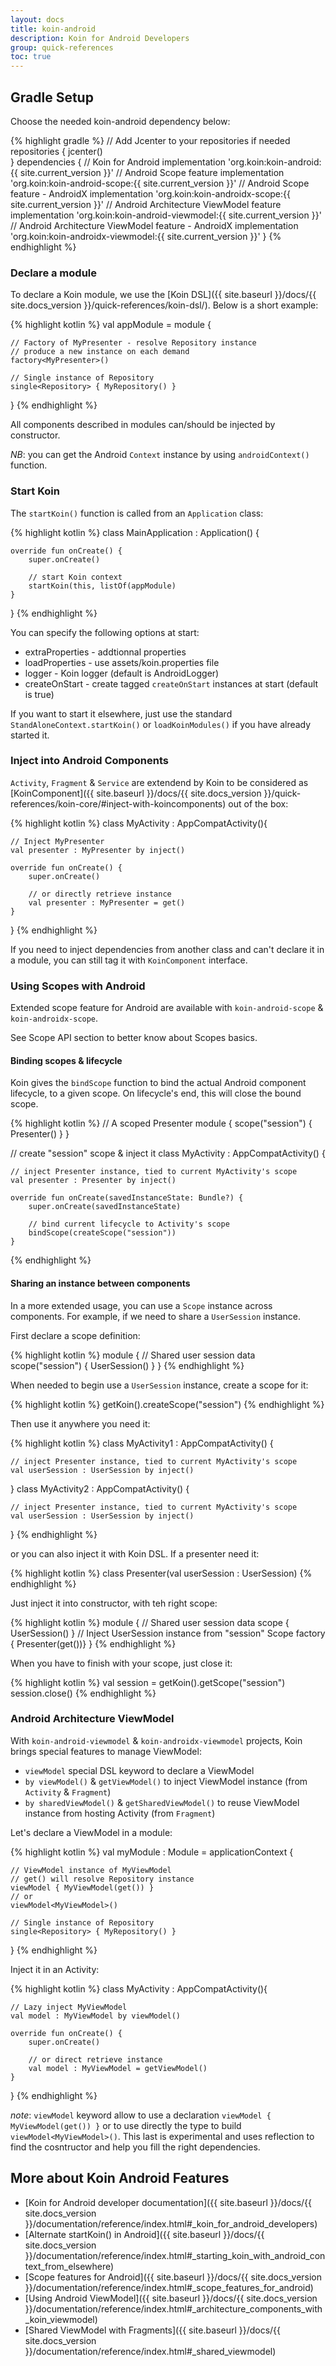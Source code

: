```yaml
---
layout: docs
title: koin-android
description: Koin for Android Developers
group: quick-references
toc: true
---
```


## Gradle Setup

Choose the needed koin-android dependency below:

{% highlight gradle %}
// Add Jcenter to your repositories if needed
repositories {
    jcenter()    
}
dependencies {
    // Koin for Android
    implementation 'org.koin:koin-android:{{ site.current_version }}'
    // Android Scope feature
    implementation 'org.koin:koin-android-scope:{{ site.current_version }}'
    // Android Scope feature - AndroidX
    implementation 'org.koin:koin-androidx-scope:{{ site.current_version }}'
    // Android Architecture ViewModel feature
    implementation 'org.koin:koin-android-viewmodel:{{ site.current_version }}'
    // Android Architecture ViewModel feature - AndroidX
    implementation 'org.koin:koin-androidx-viewmodel:{{ site.current_version }}'
}
{% endhighlight %}

### Declare a module

To declare a Koin module, we use the [Koin DSL]({{ site.baseurl }}/docs/{{ site.docs_version }}/quick-references/koin-dsl/). Below is a short example:

{% highlight kotlin %}
val appModule = module {

    // Factory of MyPresenter - resolve Repository instance
    // produce a new instance on each demand
    factory<MyPresenter>()

    // Single instance of Repository
    single<Repository> { MyRepository() }
}
{% endhighlight %}

All components described in modules can/should be injected by constructor.

*NB*: you can get the Android `Context` instance by using `androidContext()` function.

### Start Koin

The `startKoin()` function is called from an `Application` class:

{% highlight kotlin %}
class MainApplication : Application() {

    override fun onCreate() {
        super.onCreate()
        
        // start Koin context
        startKoin(this, listOf(appModule)
    }
}
{% endhighlight %}

You can specify the following options at start:
* extraProperties - addtionnal properties
* loadProperties - use assets/koin.properties file
* logger - Koin logger (default is AndroidLogger)
* createOnStart - create tagged `createOnStart` instances at start (default is true)

If you want to start it elsewhere, just use the standard `StandAloneContext.startKoin()` or `loadKoinModules()` if you have already started it.

### Inject into Android Components

`Activity`, `Fragment` & `Service` are extendend by Koin to be considered as [KoinComponent]({{ site.baseurl }}/docs/{{ site.docs_version }}/quick-references/koin-core/#inject-with-koincomponents) out of the box:

{% highlight kotlin %}
class MyActivity : AppCompatActivity(){

    // Inject MyPresenter
    val presenter : MyPresenter by inject()

    override fun onCreate() {
        super.onCreate()

        // or directly retrieve instance
        val presenter : MyPresenter = get()
    }
}
{% endhighlight %}

If you need to inject dependencies from another class and can't declare it in a module, you can still tag it with `KoinComponent` interface.

### Using Scopes with Android

Extended scope feature for Android are available with `koin-android-scope` & `koin-androidx-scope`.

See Scope API section to better know about Scopes basics.

#### Binding scopes & lifecycle

Koin gives the `bindScope` function to bind the actual Android component lifecycle, to a given scope. On lifecycle's end, this will close the bound scope.

{% highlight kotlin %}
// A scoped Presenter
module {
    scope("session") { Presenter() }
}

// create "session" scope & inject it
class MyActivity : AppCompatActivity() {

    // inject Presenter instance, tied to current MyActivity's scope
    val presenter : Presenter by inject()

    override fun onCreate(savedInstanceState: Bundle?) {
        super.onCreate(savedInstanceState)

        // bind current lifecycle to Activity's scope
        bindScope(createScope("session"))
    }
{% endhighlight %}

#### Sharing an instance between components

In a more extended usage, you can use a `Scope` instance across components. For example, if we need to share a `UserSession` instance.

First declare a scope definition:

{% highlight kotlin %}
module {
    // Shared user session data
    scope("session") { UserSession() }
}
{% endhighlight %}

When needed to begin use a `UserSession` instance, create a scope for it:

{% highlight kotlin %}
getKoin().createScope("session")
{% endhighlight %}

Then use it anywhere you need it:

{% highlight kotlin %}
class MyActivity1 : AppCompatActivity() {

    // inject Presenter instance, tied to current MyActivity's scope
    val userSession : UserSession by inject()
}
class MyActivity2 : AppCompatActivity() {

    // inject Presenter instance, tied to current MyActivity's scope
    val userSession : UserSession by inject()
}
{% endhighlight %}

or you can also inject it with Koin DSL. If a presenter need it:

{% highlight kotlin %}
class Presenter(val userSession : UserSession)
{% endhighlight %}

Just inject it into constructor, with teh right scope:

{% highlight kotlin %}
module {
    // Shared user session data
    scope { UserSession() }
    // Inject UserSession instance from "session" Scope
    factory { Presenter(get())}
}
{% endhighlight %}

When you have to finish with your scope, just close it:

{% highlight kotlin %}
val session = getKoin().getScope("session")
session.close()
{% endhighlight %}

### Android Architecture ViewModel

With `koin-android-viewmodel` & `koin-androidx-viewmodel` projects, Koin brings special features to manage ViewModel:

* `viewModel` special DSL keyword to declare a ViewModel
* `by viewModel()` & `getViewModel()` to inject ViewModel instance (from `Activity` & `Fragment`)
* `by sharedViewModel()` & `getSharedViewModel()` to reuse ViewModel instance from hosting Activity (from `Fragment`)

Let's declare a ViewModel in a module:

{% highlight kotlin %}
val myModule : Module = applicationContext {
    
    // ViewModel instance of MyViewModel
    // get() will resolve Repository instance
    viewModel { MyViewModel(get()) }
    // or
    viewModel<MyViewModel>()

    // Single instance of Repository
    single<Repository> { MyRepository() }
}
{% endhighlight %}

Inject it in an Activity:

{% highlight kotlin %}
class MyActivity : AppCompatActivity(){

    // Lazy inject MyViewModel
    val model : MyViewModel by viewModel()

    override fun onCreate() {
        super.onCreate()

        // or direct retrieve instance
        val model : MyViewModel = getViewModel()
    }
}
{% endhighlight %}

_note_: `viewModel` keyword allow to use a declaration `viewModel { MyViewModel(get()) }` or to use directly the type to build `viewModel<MyViewModel>()`. This last is experimental and uses reflection to find the cosntructor and help you fill the right dependencies.

## More about Koin Android Features

* [Koin for Android developer documentation]({{ site.baseurl }}/docs/{{ site.docs_version }}/documentation/reference/index.html#_koin_for_android_developers)
* [Alternate startKoin() in Android]({{ site.baseurl }}/docs/{{ site.docs_version }}/documentation/reference/index.html#_starting_koin_with_android_context_from_elsewhere)
* [Scope features for Android]({{ site.baseurl }}/docs/{{ site.docs_version }}/documentation/reference/index.html#_scope_features_for_android)
* [Using Android ViewModel]({{ site.baseurl }}/docs/{{ site.docs_version }}/documentation/reference/index.html#_architecture_components_with_koin_viewmodel)
* [Shared ViewModel with Fragments]({{ site.baseurl }}/docs/{{ site.docs_version }}/documentation/reference/index.html#_shared_viewmodel)
